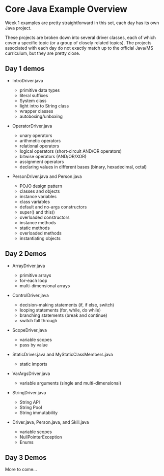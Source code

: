 # Core Java Example Overview

Week 1 examples are pretty straightforward in this set, each day has its own Java project.


These projects are broken down into several driver classes, each of which cover a specific topic (or a group of closely related topics). The projects associated with each day do not exactly match up to the official Java/MS curriculum, but they are pretty close.


## Day 1 demos


- IntroDriver.java
    + primitive data types
    + literal suffixes
    + System class
    + light intro to String class
    + wrapper classes
    + autoboxing/unboxing

- OperatorDriver.java
    + unary operators
    + arithmetic operators
    + relational operators
    + logical operators (short-circuit AND/OR operators)
    + bitwise operators (AND/OR/XOR)
    + assignment operators
    + declaring values in different bases (binary, hexadecimal, octal)

- PersonDriver.java and Person.java
    + POJO design pattern
    + classes and objects
    + instance variables
    + class variables
    + default and no-args constructors
    + super() and this()
    + overloaded constructors
    + instance methods
    + static methods
    + overloaded methods
    + instantiating objects


## Day 2 Demos

- ArrayDriver.java
    + primitive arrays
    + for-each loop
    + multi-dimensional arrays

- ControlDriver.java
    + decision-making statements (if, if else, switch)
    + looping statements (for, while, do while)
    + branching statements (break and continue)
    + switch fall through

- ScopeDriver.java
    + variable scopes
    + pass by value

- StaticDriver.java and MyStaticClassMembers.java
    + static imports

- VarArgsDriver.java
    + variable arguments (single and multi-dimensional)

- StringDriver.java
    + String API
    + String Pool
    + String immutability

- Driver.java, Person.java, and Skill.java
    + variable scopes
    + NullPointerException
    + Enums


## Day 3 Demos

More to come...